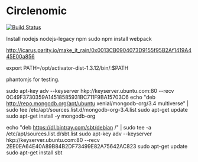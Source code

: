 Circlenomic
===================================
[![Build Status](https://travis-ci.org/bminderh/play-react-webpack.png?branch=master)](https://travis-ci.org/bminderh/play-react-webpackacti)

Install nodejs nodejs-legacy npm
sudo npm install
webpack

http://icarus.parity.io/make_it_rain/0x0013CB0904073D9155f95B2Af1419A445E00a856

export PATH=/opt/activator-dist-1.3.12/bin/:$PATH

phantomjs for testing.

sudo apt-key adv --keyserver hkp://keyserver.ubuntu.com:80 --recv 0C49F3730359A14518585931BC711F9BA15703C6
echo "deb http://repo.mongodb.org/apt/ubuntu xenial/mongodb-org/3.4 multiverse" | sudo tee /etc/apt/sources.list.d/mongodb-org-3.4.list
sudo apt-get update
sudo apt-get install -y mongodb-org

echo "deb https://dl.bintray.com/sbt/debian /" | sudo tee -a /etc/apt/sources.list.d/sbt.list
sudo apt-key adv --keyserver hkp://keyserver.ubuntu.com:80 --recv 2EE0EA64E40A89B84B2DF73499E82A75642AC823
sudo apt-get update
sudo apt-get install sbt
